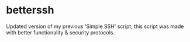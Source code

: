 # betterssh
Updated version of my previous 'Simple SSH' script, this script was made with better functionality &amp; security protocols.
